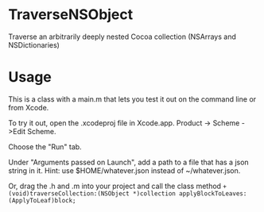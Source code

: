 # TraverseNSObject
Traverse an arbitrarily deeply nested Cocoa collection (NSArrays and NSDictionaries)

# Usage
This is a class with a main.m that lets you test it out on the command line or from Xcode. 

To try it out, open the .xcodeproj file in Xcode.app. Product -> Scheme ->Edit Scheme. 

Choose the "Run" tab. 

Under "Arguments passed on Launch", add a path to a file that has a json string in it. Hint: use $HOME/whatever.json instead of ~/whatever.json.

Or, drag the .h and .m into your project and call the class method `+ (void)traverseCollection:(NSObject *)collection applyBlockToLeaves:(ApplyToLeaf)block;`

